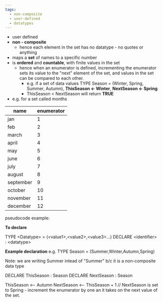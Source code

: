 ```yaml
---
tags:
  - non-composite
  - user-defined
  - datatypes
---
```

- user defined 
- **non - composite**
	- hence each element in the set has no datatype - no quotes or anything
- maps a **set** of names to a specific number
- is **ordered** and **countable**, with finite values in the set
	- hence when an enumerator is defined, incrementing the enumerator sets its value to the "next" element of the set, and values in the set can be compared to each other. 
		- e.g. if a set of data values TYPE Season = (Winter, Spring, Summer, Autumn), **ThisSeason <- Winter**, **NextSeason <- Spring**
		- ThisSeason < NextSeason will return **TRUE**
- e.g. for a set called months

| name      | enumerator |
| --------- | ---------- |
| jan       | 1          |
| feb       | 2         |
| march     | 3          |
| april     | 4          |
| may       | 5          |
| june      | 6          |
| july      | 7          |
| august    | 8          |
| september | 9          |
| october   | 10         |
| november  | 11         |
| december  | 12         |

pseudocode example:

**To declare**

TYPE \<Datatype> = (\<value1>,\<value2>,\<value3>…) 
DECLARE \<identifier> : \<datatype>


**Example declaration**
e.g.
TYPE Season = (Summer,Winter,Autumn,Spring) 

Note: we are writing Summer intead of "Summer" b/c it is a non-composite data type 

DECLARE ThisSeason : Season
DECLARE NextSeason : Season

ThisSeason <-- Autumn 
NextSeason <-- ThisSeason + 1 // NextSeason is set to Spring - increment the enumerator by one an it takes on the next value of the set. 


